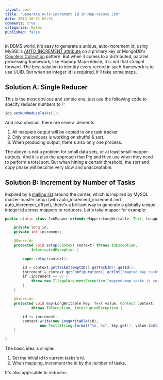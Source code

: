 ```yaml
---
layout: post
title: "Generate Auto-increment Id in Map-reduce Job"
date: 2013-10-31 09:35
comments: true
categories: Notes
published: false
---
```


In DBMS world, it's easy to generate a unique, auto-increment id, using MySQL's [AUTO_INCREMENT attribute][1] on a primary key or MongoDB's [Counters Collection][2] pattern. But when it comes to a distributed, parallel processing framework, like Hadoop Map-reduce, it is not that straight forward. The best solution to identify every record in such framework is to use UUID. But when an integer id is required, it'll take some steps.

Solution A: Single Reducer
--------------------------

This is the most obvious and simple one, just use the following code to specify reducer numbers to 1:

```java
job.setNumReduceTasks(1);
```

And also obvious, there are several demerits:

1. All mappers output will be copied to one task tracker.
2. Only one process is working on shuffel & sort.
3. When producing output, there's also only one process.

The above is not a problem for small data sets, or at least small mapper outputs. And it is also the approach that Pig and Hive use when they need to perform a total sort. But when hitting a certain threshold, the sort and copy phase will become very slow and unacceptable.

<!-- more -->

Solution B: Increment by Number of Tasks
----------------------------------------

Inspired by a [mailing list][3] around the corner, which is inspired by MySQL master-master setup (with auto\_increment\_increment and auto\_increment\_offset), there's a brilliant way to generate a globally unique integer id across mappers or reducers. Let's take mapper for example:

```java
public static class JobMapper extends Mapper<LongWritable, Text, LongWritable, Text> {

    private long id;
    private int increment;

    @Override
    protected void setup(Context context) throws IOException,
            InterruptedException {

        super.setup(context);

        id = context.getTaskAttemptID().getTaskID().getId();
        increment = context.getConfiguration().getInt("mapred.map.tasks", 0);
        if (increment == 0) {
            throw new IllegalArgumentException("mapred.map.tasks is zero");
        }
    }

    @Override
    protected void map(LongWritable key, Text value, Context context)
            throws IOException, InterruptedException {

        id += increment;
        context.write(new LongWritable(id),
                new Text(String.format("%d, %s", key.get(), value.toString())));
    }

}
```

The basic idea is simple:

1. Set the initial id to current tasks's id.
2. When mapping, increment the id by the number of tasks.

It's also applicable to reducers.



[1]: http://dev.mysql.com/doc/refman/5.1/en/example-auto-increment.html
[2]: http://docs.mongodb.org/manual/tutorial/create-an-auto-incrementing-field/
[3]: http://mail-archives.apache.org/mod_mbox/hadoop-common-user/200904.mbox/%3C49E13557.7090504@domaintools.com%3E
